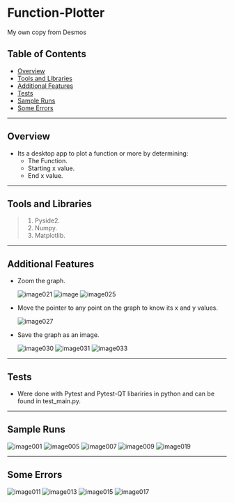 # Function-Plotter
 My own copy from Desmos
## Table of Contents
- [Overview](#Overview)
- [Tools and Libraries](#Tools-and-Libraries)
- [Additional Features](#Additional-Features)
- [Tests](#Tests)
- [Sample Runs](#Sample-Runs)
- [Some Errors](#Some-Errors)
---
## Overview
+ Its a desktop app to plot a function or more by determining:
  - The Function.
  - Starting x value.
  - End x value.
---
## Tools and Libraries
> 1. Pyside2.
> 1. Numpy. 
> 1. Matplotlib. 
---
## Additional Features
+ Zoom the graph.
  
   ![image021](https://github.com/Mento79/Function-Plotter/assets/77246893/e3364a67-8ecc-4c9c-a1a6-9bab242bf2c7)
   ![image](https://github.com/Mento79/Function-Plotter/assets/77246893/774bcb14-2d90-488b-a6e7-d4e7ef9aa503)
   ![image025](https://github.com/Mento79/Function-Plotter/assets/77246893/10bd65b8-14fd-4ec3-97f8-3635edc206cd)


+ Move the pointer to any point on the graph to know its x and y values.

  ![image027](https://github.com/Mento79/Function-Plotter/assets/77246893/b14557ae-7bf0-4ac8-8efd-ee5ca31cfba5)


+ Save the graph as an image.
  
  ![image030](https://github.com/Mento79/Function-Plotter/assets/77246893/b7330b25-745a-4f64-9bfd-a871cd598028)
  ![image031](https://github.com/Mento79/Function-Plotter/assets/77246893/75ba41d8-6dfa-44e4-8f0b-96896d4c1275)
  ![image033](https://github.com/Mento79/Function-Plotter/assets/77246893/37b0697c-074b-48bd-bd84-22279b6dce79)


---
## Tests
+ Were done with Pytest and Pytest-QT libariries in python and can be found in test_main.py.
---
## Sample Runs
  ![image001](https://github.com/Mento79/Function-Plotter/assets/77246893/631de576-5563-47b1-882c-dcbce90c12c1)
  ![image005](https://github.com/Mento79/Function-Plotter/assets/77246893/f283c5b8-542b-4017-8f40-fc77bf2d9ae2)
  ![image007](https://github.com/Mento79/Function-Plotter/assets/77246893/3519b96b-df77-4e36-a938-5fb1eb8e2d52)
  ![image009](https://github.com/Mento79/Function-Plotter/assets/77246893/09fd0695-44c4-48c4-8909-0e9b30c3c363)
  ![image019](https://github.com/Mento79/Function-Plotter/assets/77246893/96a0a4a6-f54f-455d-a720-162fd87a9821)
  
---
## Some Errors
  ![image011](https://github.com/Mento79/Function-Plotter/assets/77246893/8dc2d798-73fc-4bbe-8c28-c84562e44e89)
  ![image013](https://github.com/Mento79/Function-Plotter/assets/77246893/5338034b-657f-4832-8ddc-1af118b5db6c)
  ![image015](https://github.com/Mento79/Function-Plotter/assets/77246893/a125f912-e269-4c4d-844a-e2eaf9a3c393)
  ![image017](https://github.com/Mento79/Function-Plotter/assets/77246893/209d2b6e-a21e-4d7f-a43e-e509f7130b14)




